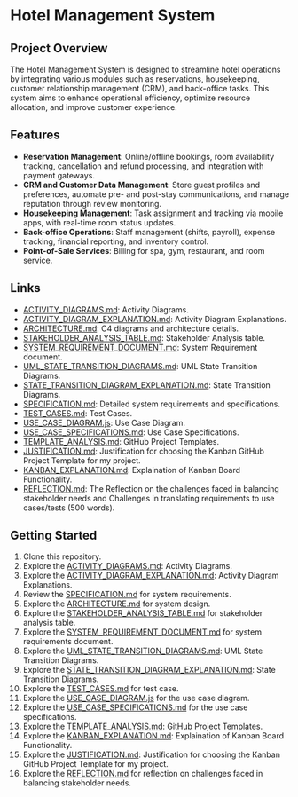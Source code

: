 # Hotel Management System

## Project Overview
The Hotel Management System is designed to streamline hotel operations by integrating various modules such as reservations, housekeeping, customer relationship management (CRM), and back-office tasks. This system aims to enhance operational efficiency, optimize resource allocation, and improve customer experience.

## Features
- **Reservation Management**: Online/offline bookings, room availability tracking, cancellation and refund processing, and integration with payment gateways.
- **CRM and Customer Data Management**: Store guest profiles and preferences, automate pre- and post-stay communications, and manage reputation through review monitoring.
- **Housekeeping Management**: Task assignment and tracking via mobile apps, with real-time room status updates.
- **Back-office Operations**: Staff management (shifts, payroll), expense tracking, financial reporting, and inventory control.
- **Point-of-Sale Services**: Billing for spa, gym, restaurant, and room service.

## Links
- [ACTIVITY_DIAGRAMS.md](ACTIVITY_DIAGRAMS.md): Activity Diagrams.
- [ACTIVITY_DIAGRAM_EXPLANATION.md](ACTIVITY_DIAGRAM_EXPLANATION.md): Activity Diagram Explanations.
- [ARCHITECTURE.md](ARCHITECTURE.md): C4 diagrams and architecture details.
- [STAKEHOLDER_ANALYSIS_TABLE.md](STAKEHOLDER_ANALYSIS_TABLE.md): Stakeholder Analysis table.
- [SYSTEM_REQUIREMENT_DOCUMENT.md](SYSTEM_REQUIREMENT_DOCUMENT.md): System Requirement document.
- [UML_STATE_TRANSITION_DIAGRAMS.md](UML_STATE_TRANSITION_DIAGRAMS.md): UML State Transition Diagrams.
- [STATE_TRANSITION_DIAGRAM_EXPLANATION.md](STATE_TRANSITION_DIAGRAM_EXPLANATION.md): State Transition Diagrams.
- [SPECIFICATION.md](SPECIFICATION.md): Detailed system requirements and specifications.
- [TEST_CASES.md](TEST_CASES.md): Test Cases.
- [USE_CASE_DIAGRAM.js](USE_CASE_DIAGRAM.js): Use Case Diagram.
- [USE_CASE_SPECIFICATIONS.md](USE_CASE_SPECIFICATIONS.md): Use Case Specifications.
- [TEMPLATE_ANALYSIS.md](TEMPLATE_ANALYSIS.md): GitHub Project Templates.
- [JUSTIFICATION.md](JUSTIFICATION.md): Justification for choosing the Kanban GitHub Project Template for my project.
- [KANBAN_EXPLANATION.md](KANBAN_EXPLANATION.md): Explaination of Kanban Board Functionality.
- [REFLECTION.md](REFLECTION.md): The Reflection on the challenges faced in balancing stakeholder needs and Challenges in translating requirements to use cases/tests (500 words).

## Getting Started
1. Clone this repository.
2. Explore the [ACTIVITY_DIAGRAMS.md](ACTIVITY_DIAGRAMS.md): Activity Diagrams.
3. Explore the [ACTIVITY_DIAGRAM_EXPLANATION.md](ACTIVITY_DIAGRAM_EXPLANATION.md): Activity Diagram Explanations.
4. Review the [SPECIFICATION.md](SPECIFICATION.md) for system requirements.
5. Explore the [ARCHITECTURE.md](ARCHITECTURE.md) for system design.
6. Explore the [STAKEHOLDER_ANALYSIS_TABLE.md](STAKEHOLDER_ANALYSIS_TABLE.m) for stakeholder analysis table.
7. Explore the [SYSTEM_REQUIREMENT_DOCUMENT.md](SYSTEM_REQUIREMENT_DOCUMENT.md) for system requirements document.
8. Explore the [UML_STATE_TRANSITION_DIAGRAMS.md](UML_STATE_TRANSITION_DIAGRAMS.md): UML State Transition Diagrams.
9. Explore the [STATE_TRANSITION_DIAGRAM_EXPLANATION.md](STATE_TRANSITION_DIAGRAM_EXPLANATION.md): State Transition Diagrams.
10. Explore the [TEST_CASES.md](TEST_CASES.md) for test case.
11. Explore the [USE_CASE_DIAGRAM.js](USE_CASE_DIAGRAM.js) for the use case diagram.
12. Explore the [USE_CASE_SPECIFICATIONS.md](USE_CASE_SPECIFICATIONS.md) for the use case specifications.
13. Explore the [TEMPLATE_ANALYSIS.md](TEMPLATE_ANALYSIS.md): GitHub Project Templates.
14. Explore the [KANBAN_EXPLANATION.md](KANBAN_EXPLANATION.md): Explaination of Kanban Board Functionality.
15. Explore the [JUSTIFICATION.md](JUSTIFICATION.md): Justification for choosing the Kanban GitHub Project Template for my project.
16. Explore the [REFLECTION.md](REFLECTION.md) for reflection on challenges faced in balancing stakeholder needs.
